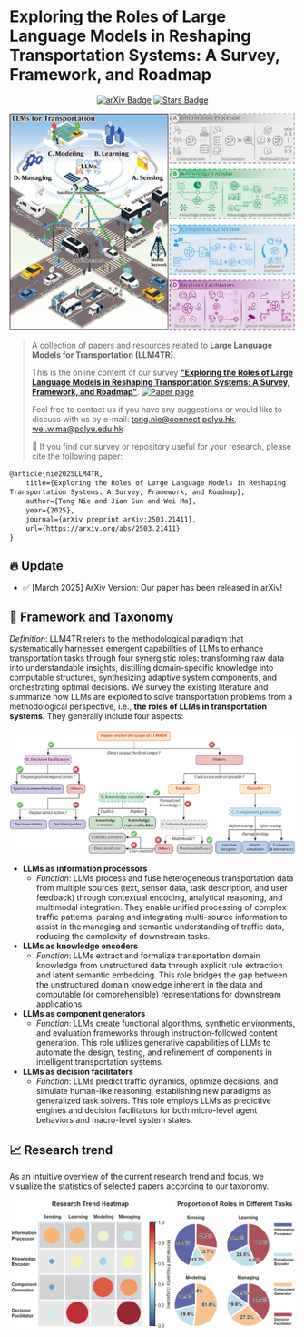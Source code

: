 # Exploring the Roles of Large Language Models in Reshaping Transportation Systems: A Survey, Framework, and Roadmap

<div align="center">
<a href="https://arxiv.org/abs/2503.21411"><img src="https://img.shields.io/badge/arXiv-2503.21411-b31b1b.svg" alt="arXiv Badge"/></a>
<a href="https://github.com/tongnie/awesome-llm4tr/stargazers"><img src="https://img.shields.io/github/stars/tongnie/awesome-llm4tr" alt="Stars Badge"/></a>
</div>

<p align="center">
<img src="Assets/Fig1.png" width="580"/>
</p>

> A collection of papers and resources related to **Large Language Models for Transportation (LLM4TR)**. 
>
> This is the online content of our survey [**"Exploring the Roles of Large Language Models in Reshaping Transportation Systems: A Survey, Framework, and Roadmap"**]([https://arxiv.org/abs/2503.21411](https://arxiv.org/abs/2503.21411)). [![Paper page](https://huggingface.co/datasets/huggingface/badges/raw/main/paper-page-sm-dark.svg)](https://arxiv.org/abs/2503.21411)
>
> Feel free to contact us if you have any suggestions or would like to discuss with us by e-mail: tong.nie@connect.polyu.hk, wei.w.ma@polyu.edu.hk
>
>
> 🤝 If you find our survey or repository useful for your research, please cite the following paper:

```
@article{nie2025LLM4TR,
    title={Exploring the Roles of Large Language Models in Reshaping Transportation Systems: A Survey, Framework, and Roadmap},
    author={Tong Nie and Jian Sun and Wei Ma},
    year={2025},
    journal={arXiv preprint arXiv:2503.21411},
    url={https://arxiv.org/abs/2503.21411}
}
```

## :fire: Update
- ✅ [March 2025] ArXiv Version: Our paper has been released in arXiv!


## :page_with_curl: Framework and Taxonomy
*Definition*: LLM4TR refers to the methodological paradigm that systematically harnesses emergent capabilities of LLMs to enhance transportation tasks through four synergistic roles: transforming raw data into understandable insights, distilling domain-specific knowledge into computable structures, synthesizing adaptive system components, and orchestrating optimal decisions. We survey the existing literature and summarize how LLMs are exploited to solve transportation problems from a methodological perspective, i.e., **the roles of LLMs in transportation systems**. They generally include four aspects:

<p align="center">
<img src="Assets/Fig2.png" width="680"/>
</p>

- **LLMs as information processors**
    - *Function*: LLMs process and fuse heterogeneous transportation data from multiple sources (text, sensor data, task description, and user feedback) through contextual     encoding, analytical reasoning, and multimodal integration. They enable unified processing of complex traffic patterns, parsing and integrating multi-source information to assist in the managing and semantic understanding of traffic data, reducing the complexity of downstream tasks.
- **LLMs as knowledge encoders**
    - *Function*: LLMs extract and formalize transportation domain knowledge from unstructured data through explicit rule extraction and latent semantic embedding. This role bridges the gap between the unstructured domain knowledge inherent in the data and computable (or comprehensible) representations for downstream applications.
- **LLMs as component generators**
    - *Function*: LLMs create functional algorithms, synthetic environments, and evaluation frameworks through instruction-followed content generation. This role utilizes generative capabilities of LLMs to automate the design, testing, and refinement of components in intelligent transportation systems.
- **LLMs as decision facilitators**
    - *Function*: LLMs predict traffic dynamics, optimize decisions, and simulate human-like reasoning, establishing new paradigms as generalized task solvers. This role employs LLMs as predictive engines and decision facilitators for both micro-level agent behaviors and macro-level system states.

## 📈 Research trend
As an intuitive overview of the current research trend and focus, we visualize the statistics of selected papers according to our taxonomy.

<p align="center">
<img src="Assets/Fig3.png" width="680"/>
</p>
